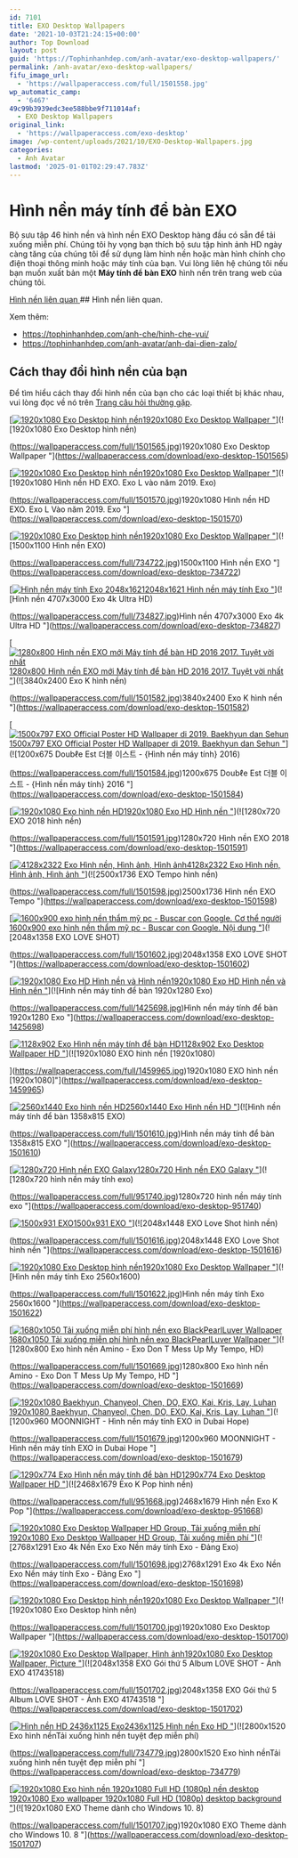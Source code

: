 ```yaml
---
id: 7101
title: EXO Desktop Wallpapers
date: '2021-10-03T21:24:15+00:00'
author: Top Download
layout: post
guid: 'https://Tophinhanhdep.com/anh-avatar/exo-desktop-wallpapers/'
permalink: /anh-avatar/exo-desktop-wallpapers/
fifu_image_url:
  - 'https://wallpaperaccess.com/full/1501558.jpg'
wp_automatic_camp:
  - '6467'
49c99b3939edc3ee588bbe9f711014af:
  - EXO Desktop Wallpapers
original_link:
  - 'https://wallpaperaccess.com/exo-desktop'
image: /wp-content/uploads/2021/10/EXO-Desktop-Wallpapers.jpg
categories:
  - Ảnh Avatar
lastmod: '2025-01-01T02:29:47.783Z'
---
```

# Hình nền máy tính để bàn EXO

Bộ sưu tập 46 hình nền và hình nền EXO Desktop hàng đầu có sẵn để tải xuống miễn phí. Chúng tôi hy vọng bạn thích bộ sưu tập hình ảnh HD ngày càng tăng của chúng tôi để sử dụng làm hình nền hoặc màn hình chính cho điện thoại thông minh hoặc máy tính của bạn. Vui lòng liên hệ chúng tôi nếu bạn muốn xuất bản một **Máy tính để bàn EXO** hình nền trên trang web của chúng tôi.

[Hình nền liên quan ](#related) ## Hình nền liên quan.

   
 Xem thêm:

   
- <https://tophinhanhdep.com/anh-che/hinh-che-vui/>
- <https://tophinhanhdep.com/anh-avatar/anh-dai-dien-zalo/>

## Cách thay đổi hình nền của bạn

Để tìm hiểu cách thay đổi hình nền của bạn cho các loại thiết bị khác nhau, vui lòng đọc về nó trên [Trang câu hỏi thường gặp](https://tophinhanhdep.com/faq/).

  
[[![1920x1080 Exo Desktop hình nền](https://wallpaperaccess.com/full/1501558.jpg)1920x1080 Exo Desktop Wallpaper "](https://wallpaperaccess.com/download/exo-desktop-1501558)](![1920x1080 Exo Desktop hình nền)

(https://wallpaperaccess.com/full/1501565.jpg)1920x1080 Exo Desktop Wallpaper "](https://wallpaperaccess.com/download/exo-desktop-1501565)

[[![1920x1080 Exo Desktop hình nền](https://wallpaperaccess.com/full/1501568.jpg)1920x1080 Exo Desktop Wallpaper "](https://wallpaperaccess.com/download/exo-desktop-1501568)](![1920x1080 Hình nền HD EXO.  Exo L vào năm 2019. Exo)

(https://wallpaperaccess.com/full/1501570.jpg)1920x1080 Hình nền HD EXO. Exo L Vào năm 2019. Exo "](https://wallpaperaccess.com/download/exo-desktop-1501570)

[[![1920x1080 Exo Desktop hình nền](https://wallpaperaccess.com/full/1501571.jpg)1920x1080 Exo Desktop Wallpaper "](https://wallpaperaccess.com/download/exo-desktop-1501571)](![1500x1100 Hình nền EXO)

(https://wallpaperaccess.com/full/734722.jpg)1500x1100 Hình nền EXO "](https://wallpaperaccess.com/download/exo-desktop-734722)

[[![Hình nền máy tính Exo 2048x1621](https://wallpaperaccess.com/full/1501576.jpg)2048x1621 Hình nền máy tính Exo "](https://wallpaperaccess.com/download/exo-desktop-1501576)](![Hình nền 4707x3000 Exo 4k Ultra HD)

(https://wallpaperaccess.com/full/734827.jpg)Hình nền 4707x3000 Exo 4k Ultra HD "](https://wallpaperaccess.com/download/exo-desktop-734827)

[[![1280x800 Hình nền EXO mới Máy tính để bàn HD 2016 2017. Tuyệt vời nhất](https://wallpaperaccess.com/full/875751.jpg)1280x800 Hình nền EXO mới Máy tính để bàn HD 2016 2017. Tuyệt vời nhất "](https://wallpaperaccess.com/download/exo-desktop-875751)](![3840x2400 Exo K hình nền)

(https://wallpaperaccess.com/full/1501582.jpg)3840x2400 Exo K hình nền "](https://wallpaperaccess.com/download/exo-desktop-1501582)

[[![1500x797 EXO Official Poster HD Wallpaper di 2019. Baekhyun dan Sehun](https://wallpaperaccess.com/full/951660.jpg)1500x797 EXO Official Poster HD Wallpaper di 2019. Baekhyun dan Sehun "](https://wallpaperaccess.com/download/exo-desktop-951660)](![1200x675 Doubℓe Est 더블 이스트 - {Hình nền máy tính} 2016)

(https://wallpaperaccess.com/full/1501584.jpg)1200x675 Doubℓe Est 더블 이스트 - {Hình nền máy tính} 2016 "](https://wallpaperaccess.com/download/exo-desktop-1501584)

[[![1920x1080 Exo hình nền HD](https://wallpaperaccess.com/full/1501585.jpg)1920x1080 Exo HD Hình nền "](https://wallpaperaccess.com/download/exo-desktop-1501585)](![1280x720 EXO 2018 hình nền)

(https://wallpaperaccess.com/full/1501591.jpg)1280x720 Hình nền EXO 2018 "](https://wallpaperaccess.com/download/exo-desktop-1501591)

[[![4128x2322 Exo Hình nền, Hình ảnh, Hình ảnh](https://wallpaperaccess.com/full/1501596.jpg)4128x2322 Exo Hình nền, Hình ảnh, Hình ảnh "](https://wallpaperaccess.com/download/exo-desktop-1501596)](![2500x1736 EXO Tempo hình nền)

(https://wallpaperaccess.com/full/1501598.jpg)2500x1736 Hình nền EXO Tempo "](https://wallpaperaccess.com/download/exo-desktop-1501598)

[[![1600x900 exo hình nền thẩm mỹ pc - Buscar con Google.  Cơ thể người](https://wallpaperaccess.com/full/1501600.jpg)1600x900 exo hình nền thẩm mỹ pc - Buscar con Google. Nội dung "](https://wallpaperaccess.com/download/exo-desktop-1501600)](![2048x1358 EXO LOVE SHOT)

(https://wallpaperaccess.com/full/1501602.jpg)2048x1358 EXO LOVE SHOT "](https://wallpaperaccess.com/download/exo-desktop-1501602)

[[![1920x1080 Exo HD Hình nền và Hình nền](https://wallpaperaccess.com/full/1501604.png)1920x1080 Exo HD Hình nền và Hình nền "](https://wallpaperaccess.com/download/exo-desktop-1501604)](![Hình nền máy tính để bàn 1920x1280 Exo)

(https://wallpaperaccess.com/full/1425698.jpg)Hình nền máy tính để bàn 1920x1280 Exo "](https://wallpaperaccess.com/download/exo-desktop-1425698)

[[![1128x902 Exo Hình nền máy tính để bàn HD](https://wallpaperaccess.com/full/1501607.jpg)1128x902 Exo Desktop Wallpaper HD "](https://wallpaperaccess.com/download/exo-desktop-1501607)](![1920x1080 EXO hình nền [1920x1080)

](https://wallpaperaccess.com/full/1459965.jpg)1920x1080 EXO hình nền \[1920x1080\]"](https://wallpaperaccess.com/download/exo-desktop-1459965)

[[![2560x1440 Exo hình nền HD](https://wallpaperaccess.com/full/1501609.jpg)2560x1440 Exo Hình nền HD "](https://wallpaperaccess.com/download/exo-desktop-1501609)](![Hình nền máy tính để bàn 1358x815 EXO)

(https://wallpaperaccess.com/full/1501610.jpg)Hình nền máy tính để bàn 1358x815 EXO "](https://wallpaperaccess.com/download/exo-desktop-1501610)

[[![1280x720 Hình nền EXO Galaxy](https://wallpaperaccess.com/full/1501611.png)1280x720 Hình nền EXO Galaxy "](https://wallpaperaccess.com/download/exo-desktop-1501611)](![1280x720 hình nền máy tính exo)

(https://wallpaperaccess.com/full/951740.jpg)1280x720 hình nền máy tính exo "](https://wallpaperaccess.com/download/exo-desktop-951740)

[[![1500x931 EXO](https://wallpaperaccess.com/full/1501615.jpg)1500x931 EXO "](https://wallpaperaccess.com/download/exo-desktop-1501615)](![2048x1448 EXO Love Shot hình nền)

(https://wallpaperaccess.com/full/1501616.jpg)2048x1448 EXO Love Shot hình nền "](https://wallpaperaccess.com/download/exo-desktop-1501616)

[[![1920x1080 Exo Desktop hình nền](https://wallpaperaccess.com/full/1501617.jpg)1920x1080 Exo Desktop Wallpaper "](https://wallpaperaccess.com/download/exo-desktop-1501617)](![Hình nền máy tính Exo 2560x1600)

(https://wallpaperaccess.com/full/1501622.jpg)Hình nền máy tính Exo 2560x1600 "](https://wallpaperaccess.com/download/exo-desktop-1501622)

[[![1680x1050 Tải xuống miễn phí hình nền exo BlackPearlLuver Wallpaper](https://wallpaperaccess.com/full/1501640.jpg)1680x1050 Tải xuống miễn phí hình nền exo BlackPearlLuver Wallpaper "](https://wallpaperaccess.com/download/exo-desktop-1501640)](![1280x800 Exo hình nền Amino - Exo Don T Mess Up My Tempo, HD)

(https://wallpaperaccess.com/full/1501669.jpg)1280x800 Exo hình nền Amino - Exo Don T Mess Up My Tempo, HD "](https://wallpaperaccess.com/download/exo-desktop-1501669)

[[![1920x1080 Baekhyun, Chanyeol, Chen, DO, EXO, Kai, Kris, Lay, Luhan](https://wallpaperaccess.com/full/1501672.jpg) 1920x1080 Baekhyun, Chanyeol, Chen, DO, EXO, Kai, Kris, Lay, Luhan "](https://wallpaperaccess.com/download/exo-desktop-1501672)](![1200x960 MOONNIGHT - Hình nền máy tính EXO in Dubai Hope)

(https://wallpaperaccess.com/full/1501679.jpg)1200x960 MOONNIGHT - Hình nền máy tính EXO in Dubai Hope "](https://wallpaperaccess.com/download/exo-desktop-1501679)

[[![1290x774 Exo Hình nền máy tính để bàn HD](https://wallpaperaccess.com/full/1501682.jpg)1290x774 Exo Desktop Wallpaper HD "](https://wallpaperaccess.com/download/exo-desktop-1501682)](![2468x1679 Exo K Pop hình nền)

(https://wallpaperaccess.com/full/951668.jpg)2468x1679 Hình nền Exo K Pop "](https://wallpaperaccess.com/download/exo-desktop-951668)

[[![1920x1080 Exo Desktop Wallpaper HD Group, Tải xuống miễn phí](https://wallpaperaccess.com/full/1501687.jpg)1920x1080 Exo Desktop Wallpaper HD Group, Tải xuống miễn phí "](https://wallpaperaccess.com/download/exo-desktop-1501687)](![2768x1291 Exo 4k Nền Exo Exo Nền máy tính Exo - Đảng Exo)

(https://wallpaperaccess.com/full/1501698.jpg)2768x1291 Exo 4k Exo Nền Exo Nền máy tính Exo - Đảng Exo "](https://wallpaperaccess.com/download/exo-desktop-1501698)

[[![1920x1080 Exo Desktop hình nền](https://wallpaperaccess.com/full/1501699.jpg)1920x1080 Exo Desktop Wallpaper "](https://wallpaperaccess.com/download/exo-desktop-1501699)](![1920x1080 Exo Desktop hình nền)

(https://wallpaperaccess.com/full/1501700.jpg)1920x1080 Exo Desktop Wallpaper "](https://wallpaperaccess.com/download/exo-desktop-1501700)

[[![1920x1080 Exo Desktop Wallpaper, Hình ảnh](https://wallpaperaccess.com/full/1501701.jpg)1920x1080 Exo Desktop Wallpaper, Picture "](https://wallpaperaccess.com/download/exo-desktop-1501701)](![2048x1358 EXO Gói thứ 5 Album LOVE SHOT - Ảnh EXO 41743518)

(https://wallpaperaccess.com/full/1501702.jpg)2048x1358 EXO Gói thứ 5 Album LOVE SHOT - Ảnh EXO 41743518 "](https://wallpaperaccess.com/download/exo-desktop-1501702)

[[![Hình nền HD 2436x1125 Exo](https://wallpaperaccess.com/full/1501703.jpg)2436x1125 Hình nền Exo HD "](https://wallpaperaccess.com/download/exo-desktop-1501703)](![2800x1520 Exo hình nềnTải xuống hình nền tuyệt đẹp miễn phí)

(https://wallpaperaccess.com/full/734779.jpg)2800x1520 Exo hình nềnTải xuống hình nền tuyệt đẹp miễn phí "](https://wallpaperaccess.com/download/exo-desktop-734779)

[[![1920x1080 Exo hình nền 1920x1080 Full HD (1080p) nền desktop](https://wallpaperaccess.com/full/1501706.jpg)1920x1080 Exo wallpaper 1920x1080 Full HD (1080p) desktop background "](https://wallpaperaccess.com/download/exo-desktop-1501706)](![1920x1080 EXO Theme dành cho Windows 10. 8)

(https://wallpaperaccess.com/full/1501707.jpg)1920x1080 EXO Theme dành cho Windows 10. 8 "](https://wallpaperaccess.com/download/exo-desktop-1501707)
